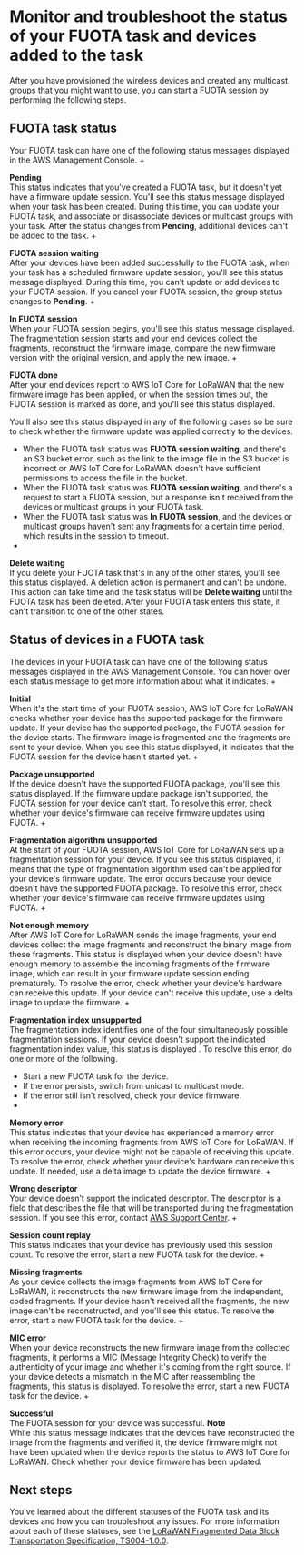 # Monitor and troubleshoot the status of your FUOTA task and devices added to the task<a name="connect-iot-lorawan-fuota-status"></a>

After you have provisioned the wireless devices and created any multicast groups that you might want to use, you can start a FUOTA session by performing the following steps\.

## FUOTA task status<a name="connect-iot-lorawan-fuota-task-status"></a>

Your FUOTA task can have one of the following status messages displayed in the AWS Management Console\. 
+ 

**Pending**  
This status indicates that you've created a FUOTA task, but it doesn't yet have a firmware update session\. You'll see this status message displayed when your task has been created\. During this time, you can update your FUOTA task, and associate or disassociate devices or multicast groups with your task\. After the status changes from **Pending**, additional devices can't be added to the task\.
+ 

**FUOTA session waiting**  
After your devices have been added successfully to the FUOTA task, when your task has a scheduled firmware update session, you'll see this status message displayed\. During this time, you can't update or add devices to your FUOTA session\. If you cancel your FUOTA session, the group status changes to **Pending**\. 
+ 

**In FUOTA session**  
When your FUOTA session begins, you'll see this status message displayed\. The fragmentation session starts and your end devices collect the fragments, reconstruct the firmware image, compare the new firmware version with the original version, and apply the new image\.
+ 

**FUOTA done**  
After your end devices report to AWS IoT Core for LoRaWAN that the new firmware image has been applied, or when the session times out, the FUOTA session is marked as done, and you'll see this status displayed\.

  You'll also see this status displayed in any of the following cases so be sure to check whether the firmware update was applied correctly to the devices\.
  + When the FUOTA task status was **FUOTA session waiting**, and there's an S3 bucket error, such as the link to the image file in the S3 bucket is incorrect or AWS IoT Core for LoRaWAN doesn't have sufficient permissions to access the file in the bucket\.
  + When the FUOTA task status was **FUOTA session waiting**, and there's a request to start a FUOTA session, but a response isn't received from the devices or multicast groups in your FUOTA task\.
  + When the FUOTA task status was **In FUOTA session**, and the devices or multicast groups haven't sent any fragments for a certain time period, which results in the session to timeout\.
+ 

**Delete waiting**  
If you delete your FUOTA task that's in any of the other states, you'll see this status displayed\. A deletion action is permanent and can't be undone\. This action can take time and the task status will be **Delete waiting** until the FUOTA task has been deleted\. After your FUOTA task enters this state, it can't transition to one of the other states\.

## Status of devices in a FUOTA task<a name="connect-iot-lorawan-fuota-device-status"></a>

The devices in your FUOTA task can have one of the following status messages displayed in the AWS Management Console\. You can hover over each status message to get more information about what it indicates\.
+ 

**Initial**  
When it's the start time of your FUOTA session, AWS IoT Core for LoRaWAN checks whether your device has the supported package for the firmware update\. If your device has the supported package, the FUOTA session for the device starts\. The firmware image is fragmented and the fragments are sent to your device\. When you see this status displayed, it indicates that the FUOTA session for the device hasn't started yet\.
+ 

**Package unsupported**  
If the device doesn't have the supported FUOTA package, you'll see this status displayed\. If the firmware update package isn't supported, the FUOTA session for your device can't start\. To resolve this error, check whether your device's firmware can receive firmware updates using FUOTA\.
+ 

**Fragmentation algorithm unsupported**  
At the start of your FUOTA session, AWS IoT Core for LoRaWAN sets up a fragmentation session for your device\. If you see this status displayed, it means that the type of fragmentation algorithm used can't be applied for your device's firmware update\. The error occurs because your device doesn't have the supported FUOTA package\. To resolve this error, check whether your device's firmware can receive firmware updates using FUOTA\.
+ 

**Not enough memory**  
After AWS IoT Core for LoRaWAN sends the image fragments, your end devices collect the image fragments and reconstruct the binary image from these fragments\. This status is displayed when your device doesn't have enough memory to assemble the incoming fragments of the firmware image, which can result in your firmware update session ending prematurely\. To resolve the error, check whether your device's hardware can receive this update\. If your device can't receive this update, use a delta image to update the firmware\.
+ 

**Fragmentation index unsupported**  
The fragmentation index identifies one of the four simultaneously possible fragmentation sessions\. If your device doesn't support the indicated fragmentation index value, this status is displayed \. To resolve this error, do one or more of the following\. 
  + Start a new FUOTA task for the device\. 
  + If the error persists, switch from unicast to multicast mode\.
  + If the error still isn't resolved, check your device firmware\.
+ 

**Memory error**  
This status indicates that your device has experienced a memory error when receiving the incoming fragments from AWS IoT Core for LoRaWAN\. If this error occurs, your device might not be capable of receiving this update\. To resolve the error, check whether your device's hardware can receive this update\. If needed, use a delta image to update the device firmware\.
+ 

**Wrong descriptor**  
Your device doesn't support the indicated descriptor\. The descriptor is a field that describes the file that will be transported during the fragmentation session\. If you see this error, contact [AWS Support Center](https://console.aws.amazon.com/support/home#/)\.
+ 

**Session count replay**  
This status indicates that your device has previously used this session count\. To resolve the error, start a new FUOTA task for the device\.
+ 

**Missing fragments**  
As your device collects the image fragments from AWS IoT Core for LoRaWAN, it reconstructs the new firmware image from the independent, coded fragments\. If your device hasn't received all the fragments, the new image can't be reconstructed, and you'll see this status\. To resolve the error, start a new FUOTA task for the device\.
+ 

**MIC error**  
When your device reconstructs the new firmware image from the collected fragments, it performs a MIC \(Message Integrity Check\) to verify the authenticity of your image and whether it's coming from the right source\. If your device detects a mismatch in the MIC after reassembling the fragments, this status is displayed\. To resolve the error, start a new FUOTA task for the device\.
+ 

**Successful**  
The FUOTA session for your device was successful\.
**Note**  
While this status message indicates that the devices have reconstructed the image from the fragments and verified it, the device firmware might not have been updated when the device reports the status to AWS IoT Core for LoRaWAN\. Check whether your device firmware has been updated\.

## Next steps<a name="connect-iot-lorawan-fuota-device-next"></a>

You've learned about the different statuses of the FUOTA task and its devices and how you can troubleshoot any issues\. For more information about each of these statuses, see the [LoRaWAN Fragmented Data Block Transportation Specification, TS004\-1\.0\.0](https://lora-alliance.org/wp-content/uploads/2020/11/fragmented_data_block_transport_v1.0.0.pdf)\.